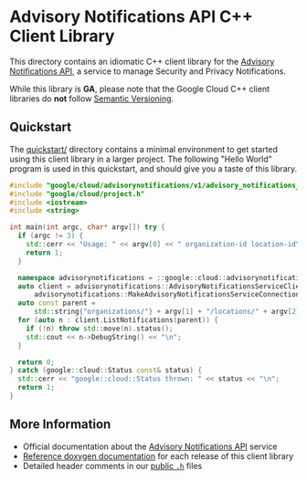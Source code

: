 # Advisory Notifications API C++ Client Library

This directory contains an idiomatic C++ client library for the
[Advisory Notifications API][cloud-service-docs], a service to manage Security
and Privacy Notifications.

While this library is **GA**, please note that the Google Cloud C++ client
libraries do **not** follow [Semantic Versioning](https://semver.org/).

## Quickstart

The [quickstart/](quickstart/README.md) directory contains a minimal environment
to get started using this client library in a larger project. The following
"Hello World" program is used in this quickstart, and should give you a taste of
this library.

<!-- inject-quickstart-start -->

```cc
#include "google/cloud/advisorynotifications/v1/advisory_notifications_client.h"
#include "google/cloud/project.h"
#include <iostream>
#include <string>

int main(int argc, char* argv[]) try {
  if (argc != 3) {
    std::cerr << "Usage: " << argv[0] << " organization-id location-id\n";
    return 1;
  }

  namespace advisorynotifications = ::google::cloud::advisorynotifications_v1;
  auto client = advisorynotifications::AdvisoryNotificationsServiceClient(
      advisorynotifications::MakeAdvisoryNotificationsServiceConnection());
  auto const parent =
      std::string{"organizations/"} + argv[1] + "/locations/" + argv[2];
  for (auto n : client.ListNotifications(parent)) {
    if (!n) throw std::move(n).status();
    std::cout << n->DebugString() << "\n";
  }

  return 0;
} catch (google::cloud::Status const& status) {
  std::cerr << "google::cloud::Status thrown: " << status << "\n";
  return 1;
}
```

<!-- inject-quickstart-end -->

## More Information

- Official documentation about the
  [Advisory Notifications API][cloud-service-docs] service
- [Reference doxygen documentation][doxygen-link] for each release of this
  client library
- Detailed header comments in our [public `.h`][source-link] files

[cloud-service-docs]: https://cloud.google.com/advisory-notifications
[doxygen-link]: https://cloud.google.com/cpp/docs/reference/advisorynotifications/latest/
[source-link]: https://github.com/googleapis/google-cloud-cpp/tree/main/google/cloud/advisorynotifications

